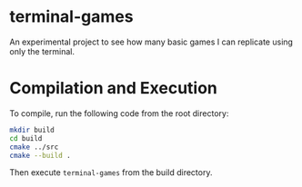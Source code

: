 # terminal-games
An experimental project to see how many basic games I can replicate using only the terminal.

# Compilation and Execution

To compile, run the following code from the root directory:

```sh
mkdir build
cd build
cmake ../src
cmake --build .
```

Then execute `terminal-games` from the build directory.